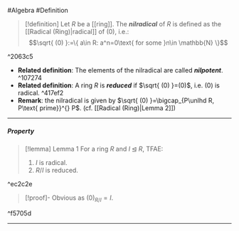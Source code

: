 #Algebra #Definition 

> [!definition]
> Let $R$ be a [[ring]]. The ***nilradical*** of $R$ is defined as the [[Radical (Ring)|radical]] of $(0)$, i.e.: $$\sqrt{ (0) }:=\{ a\in R: a^n=0\text{ for some }n\in \mathbb{N} \}$$

^2063c5

- **Related definition**: The elements of the nilradical are called ***nilpotent***. ^107274
- **Related definition**: A ring $R$ is ***reduced*** if $\sqrt{ (0) }=(0)$, i.e. $(0)$ is radical. ^417ef2
- **Remark**: the nilradical is given by $\sqrt{ (0) }=\bigcap_{P\unlhd R, P\text{ prime}}^{} P$. (cf. [[Radical (Ring)|Lemma 2]])
---
##### Property
> [!lemma] Lemma 1
> For a ring $R$ and $I\unlhd R$, TFAE:
> 1. $I$ is radical.
> 2. $R / I$ is reduced.

^ec2c2e

> [!proof]-
> Obvious as $(0)_{R / I} = I$. 

^f5705d

---